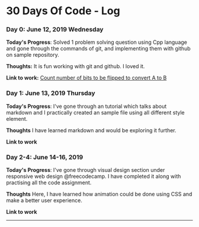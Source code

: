 # 30 Days Of Code - Log

### Day 0: June 12, 2019 Wednesday

**Today's Progress**: Solved 1 problem solving question using Cpp language and gone through the commands of git, and implementing them with github on sample repository.

**Thoughts:** It is fun working with git and github. I loved it.

**Link to work:** [Count number of bits to be flipped to convert A to B](cp/day1.cpp)


### Day 1: June 13, 2019 Thursday

**Today's Progress**: I've gone through an tutorial which talks about markdown and I practically created an sample file using all different style element.

**Thoughts** I have learned markdown and would be exploring it further.

**Link to work**


### Day 2-4: June 14-16, 2019 

**Today's Progress**: I've gone through visual design section under responsive web design @freecodecamp. I have completed it along with practising all the code assignment.

**Thoughts** Here, I have learned how animation could be done using CSS and make a better user experience.

**Link to work**

---
